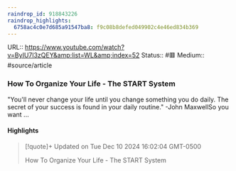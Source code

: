 ```yaml
---
raindrop_id: 918843226
raindrop_highlights:
  6758ac4c0e7d685a91547ba8: f9c08b8defed049902c4e46ed834b369
---
```


URL:: https://www.youtube.com/watch?v=ByIU7l3zQEY&amp;list=WL&amp;index=52
Status:: #🟥
Medium:: #source/article


### How To Organize Your Life - The START System

&quot;You&#39;ll never change your life until you change something you do daily. The secret of your success is found in your daily routine.&quot; -John MaxwellSo you want ...

#### Highlights

> [!quote]+ Updated on Tue Dec 10 2024 16:02:04 GMT-0500
>
> How To Organize Your Life - The START System
